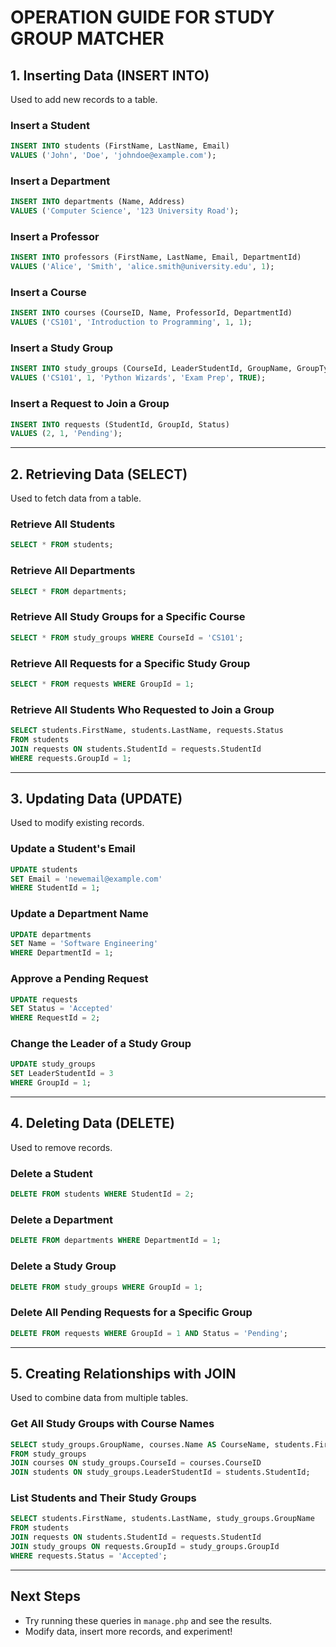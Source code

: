 # OPERATION GUIDE FOR STUDY GROUP MATCHER

## 1. Inserting Data (INSERT INTO)
Used to add new records to a table.

### Insert a Student
```sql
INSERT INTO students (FirstName, LastName, Email)
VALUES ('John', 'Doe', 'johndoe@example.com');
```

### Insert a Department
```sql
INSERT INTO departments (Name, Address)
VALUES ('Computer Science', '123 University Road');
```

### Insert a Professor
```sql
INSERT INTO professors (FirstName, LastName, Email, DepartmentId)
VALUES ('Alice', 'Smith', 'alice.smith@university.edu', 1);
```

### Insert a Course
```sql
INSERT INTO courses (CourseID, Name, ProfessorId, DepartmentId)
VALUES ('CS101', 'Introduction to Programming', 1, 1);
```

### Insert a Study Group
```sql
INSERT INTO study_groups (CourseId, LeaderStudentId, GroupName, GroupType, ProfessorApproval)
VALUES ('CS101', 1, 'Python Wizards', 'Exam Prep', TRUE);
```

### Insert a Request to Join a Group
```sql
INSERT INTO requests (StudentId, GroupId, Status)
VALUES (2, 1, 'Pending');
```

---

## 2. Retrieving Data (SELECT)
Used to fetch data from a table.

### Retrieve All Students
```sql
SELECT * FROM students;
```

### Retrieve All Departments
```sql
SELECT * FROM departments;
```

### Retrieve All Study Groups for a Specific Course
```sql
SELECT * FROM study_groups WHERE CourseId = 'CS101';
```

### Retrieve All Requests for a Specific Study Group
```sql
SELECT * FROM requests WHERE GroupId = 1;
```

### Retrieve All Students Who Requested to Join a Group
```sql
SELECT students.FirstName, students.LastName, requests.Status
FROM students
JOIN requests ON students.StudentId = requests.StudentId
WHERE requests.GroupId = 1;
```

---

## 3. Updating Data (UPDATE)
Used to modify existing records.

### Update a Student's Email
```sql
UPDATE students
SET Email = 'newemail@example.com'
WHERE StudentId = 1;
```

### Update a Department Name
```sql
UPDATE departments
SET Name = 'Software Engineering'
WHERE DepartmentId = 1;
```

### Approve a Pending Request
```sql
UPDATE requests
SET Status = 'Accepted'
WHERE RequestId = 2;
```

### Change the Leader of a Study Group
```sql
UPDATE study_groups
SET LeaderStudentId = 3
WHERE GroupId = 1;
```

---

## 4. Deleting Data (DELETE)
Used to remove records.

### Delete a Student
```sql
DELETE FROM students WHERE StudentId = 2;
```

### Delete a Department
```sql
DELETE FROM departments WHERE DepartmentId = 1;
```

### Delete a Study Group
```sql
DELETE FROM study_groups WHERE GroupId = 1;
```

### Delete All Pending Requests for a Specific Group
```sql
DELETE FROM requests WHERE GroupId = 1 AND Status = 'Pending';
```

---

## 5. Creating Relationships with JOIN
Used to combine data from multiple tables.

### Get All Study Groups with Course Names
```sql
SELECT study_groups.GroupName, courses.Name AS CourseName, students.FirstName AS Leader
FROM study_groups
JOIN courses ON study_groups.CourseId = courses.CourseID
JOIN students ON study_groups.LeaderStudentId = students.StudentId;
```

### List Students and Their Study Groups
```sql
SELECT students.FirstName, students.LastName, study_groups.GroupName
FROM students
JOIN requests ON students.StudentId = requests.StudentId
JOIN study_groups ON requests.GroupId = study_groups.GroupId
WHERE requests.Status = 'Accepted';
```

---

## Next Steps
- Try running these queries in `manage.php` and see the results.
- Modify data, insert more records, and experiment!
